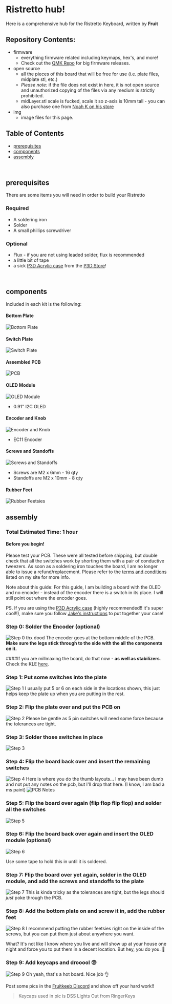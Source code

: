# Ristretto hub!

Here is a comprehensive hub for the Ristretto Keyboard, written by **Fruit**
<br/>

## Repository Contents:
* firmware
    * everything firmware related including keymaps, hex's, and more!
    * Check out the [QMK Repo](https://github.com/qmk/qmk_firmware/tree/master/keyboards/ristretto) for big firmware releases.
* open source
    * all the pieces of this board that will be free for use (i.e. plate files, midplate stl, etc.)
    * *Please note:* if the file does not exist in here, it is not open source and unauthorized copying of the files via any medium is strictly prohibited.
    * midLayer.stl scale is fucked, scale it so z-axis is 10mm tall - you can also purchase one from [Noah K on his store](https://kiserdesigns.bigcartel.com/product/ristretto-midlayer)
* img
    * image files for this page.

## Table of Contents

* [prerequisites](#prerequisetes)
* [components](#components)
* [assembly](#assembly)

<br/>

## prerequisites

There are some items you will need in order to build your Ristretto

### Required

* A soldering iron
* Solder
* A small phillips screwdriver

### Optional

* Flux - if you are not using leaded solder, flux is recommended
* a little bit of tape
* a sick [P3D Acrylic case](https://p3dstore.com/collections/40-or-smaller-acrylic-cases/products/ristretto-acrylic-gasket-mount-keyboard-case) from the [P3D Store](https://p3dstore.com/collections/40-or-smaller-acrylic-cases/products/ristretto-acrylic-gasket-mount-keyboard-case)! 

<br/>

## components

Included in each kit is the following:
#### Bottom Plate
![Bottom Plate](img/bottom.jpeg)
#### Switch Plate
![Switch Plate](img/plate.jpeg)
#### Assembled PCB
![PCB](img/pcb.jpeg)
#### OLED Module
![OLED Module](img/oled.jpeg)
* 0.91" I2C OLED
#### Encoder and Knob
![Encoder and Knob](img/encoder.jpeg)
* EC11 Encoder
#### Screws and Standoffs
![Screws and Standoffs](img/screws.jpeg)
* Screws are M2 x 6mm - 16 qty
* Standoffs are M2 x 10mm - 8 qty
#### Rubber Feet
![Rubber Feetsies](img/rubber_feet.jpeg)

## assembly
### Total Estimated Time: 1 hour

#### Before you begin!
Please test your PCB. These were all tested before shipping, but double check that all the switches work by shorting them with a pair of conductive tweezers. As soon as a soldering iron touches the board, I am no longer able to issue a refund/replacement. Please refer to the [terms and conditions](https://www.fruitykeeb.xyz/terms-and-conditions) listed on my site for more info.

Note about this guide: For this guide, I am building a board with the OLED and no encoder - instead of the encoder there is a switch in its place. I will still point out where the encoder goes.

PS. If you are using the [P3D Acrylic case](https://p3dstore.com/collections/40-or-smaller-acrylic-cases/products/ristretto-acrylic-gasket-mount-keyboard-case) (highly recommended!! it's super cool!!), make sure you follow [Jake's instructions](https://p3dstore.com/pages/revised-acrylic-gasket-case-build-guide) to put together your case!

### Step 0: Solder the Encoder (optional)
![Step 0 thx dood](https://raw.githubusercontent.com/doodboard/tutorial/main/img/encoder_1.jpg)
The encoder goes at the bottom middle of the PCB. **Make sure the legs stick through to the side with the all the components on it.**

####If you are millmaxing the board, do that now - **as well as stabilizers**. Check the KLE [here](http://www.keyboard-layout-editor.com/#/gists/95d1aea85be3f3f5c29b4fbeddd9893c).

### Step 1: Put some switches into the plate
![Step 1](img/step1.jpeg)
I usually put 5 or 6 on each side in the locations shown, this just helps keep the plate up when you are putting in the rest. 

### Step 2: Flip the plate over and put the PCB on
![Step 2](img/step2.jpeg)
Please be gentle as 5 pin switches will need some force because the tolerances are tight.

### Step 3: Solder those switches in place
![Step 3](img/step3.jpeg)

### Step 4: Flip the board back over and insert the remaining switches
![Step 4](img/step4.jpeg)
Here is where you do the thumb layouts... I may have been dumb and not put any notes *on* the pcb, but I'll drop that here. (I know, I am bad a ms paint)
![PCB Notes](img/switches_edited.jpg)

### Step 5: Flip the board over again (flip flop flip flop) and solder all the switches
![Step 5](img/step5.jpeg)

### Step 6: Flip the board back over again and insert the OLED module (optional)
![Step 6](img/step6.jpeg)

Use some tape to hold this in until it is soldered.

### Step 7: Flip the board over yet again, solder in the OLED module, and add the screws and standoffs to the plate
![Step 7](img/step7.jpeg)
This is kinda tricky as the tolerances are tight, but the legs should *just* poke through the PCB.

### Step 8: Add the bottom plate on and screw it in, add the rubber feet
![Step 8](img/step8.jpeg)
I recommend putting the rubber feetsies right on the inside of the screws, but you can put them just about anywhere you want. 

What? It's not like I know where you live and will show up at your house one night and force you to put them in a decent location. But hey, you do you. :clap:

### Step 9: Add keycaps and drooool :cold_sweat:
![Step 9](img/step9.jpeg)
Oh yeah, that's a hot board. Nice job :ok_hand:

Post some pics in the [Fruitkeeb Discord](https://discord.gg/Qzrua9V2Ec) and show off your hard work!!

> Keycaps used in pic is DSS Lights Out from RingerKeys
